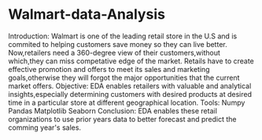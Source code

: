 # Walmart-data-Analysis
Introduction:
  Walmart is one of the leading retail store in the U.S and is commited to helping customers save money so they can live better.
  Now,retailers need a 360-degree view of their customers,without which,they can miss competative edge of the market.
  Retails have to create effective promotion and offers to meet its sales and marketing goals,otherwise they will forgot the major     opportunities that the current market offers.
Objective:
  EDA enables retailers with valuable and analytical insights,especially determining customers with desired products at desired         time in a particular store at different geographical location.
Tools:
  Numpy
  Pandas
  Matplotlib
  Seaborn
Conclusion:
  EDA enables these retail organizations to use prior years data to better forecast and predict the comming year's sales.
